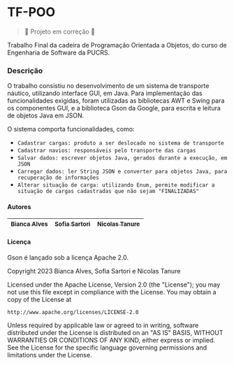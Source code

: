 # TF-POO
> :construction: Projeto em correção :construction:

Trabalho Final da cadeira de Programação Orientada a Objetos, do curso de Engenharia de Software da PUCRS.

### Descrição
O trabalho consistiu no desenvolvimento de um sistema de transporte náutico, utilizando interface GUI, em Java. Para implementação das funcionalidades exigidas, foram utilizadas as bibliotecas AWT e Swing para os componentes GUI, e a biblioteca Gson da Google, para escrita e leitura de objetos Java em JSON.

O sistema comporta funcionalidades, como:
- `Cadastrar cargas: produto a ser deslocado no sistema de transporte`
- `Cadastrar navios: responsáveis pelo transporte das cargas`
- `Salvar dados: escrever objetos Java, gerados durante a execução, em JSON`
- `Carregar dados: ler String JSON e converter para objetos Java, para recuperação de informações`
- `Alterar situação de carga: utilizando Enum, permite modificar a situação de cargas cadastradas que não sejam "FINALIZADAS"`

#### Autores
| [<sub>Bianca Alves</sub>](https://github.com/Bialves) | [<sub>Sofia Sartori</sub>](https://github.com/sofiasartori24) |  [<sub>Nicolas Tanure</sub>](https://github.com/NicolasTanure) |
| :---: | :---: | :---: |

#### Licença
Gson é lançado sob a licença Apache 2.0.

Copyright 2023 Bianca Alves, Sofia Sartori e Nicolas Tanure

Licensed under the Apache License, Version 2.0 (the "License");
you may not use this file except in compliance with the License.
You may obtain a copy of the License at

    http://www.apache.org/licenses/LICENSE-2.0

Unless required by applicable law or agreed to in writing, software
distributed under the License is distributed on an "AS IS" BASIS,
WITHOUT WARRANTIES OR CONDITIONS OF ANY KIND, either express or implied.
See the License for the specific language governing permissions and
limitations under the License.

